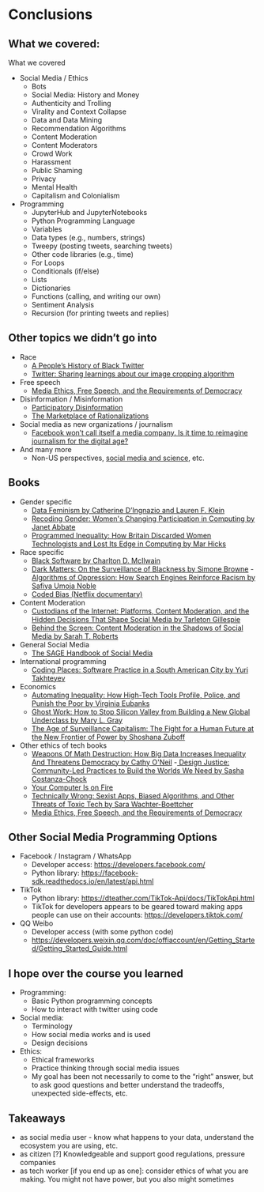 # Conclusions

## What we covered:
What we covered

- Social Media / Ethics
  - Bots
  - Social Media: History and Money
  - Authenticity and Trolling
  - Virality and Context Collapse
  - Data and Data Mining
  - Recommendation Algorithms
  - Content Moderation
  - Content Moderators
  - Crowd Work
  - Harassment
  - Public Shaming
  - Privacy
  - Mental Health
  - Capitalism and Colonialism
- Programming
  - JupyterHub and JupyterNotebooks
  - Python Programming Language
  - Variables
  - Data types (e.g., numbers, strings)
  - Tweepy (posting tweets, searching tweets)
  - Other code libraries (e.g., time)
  - For Loops
  - Conditionals (if/else)
  - Lists
  - Dictionaries
  - Functions (calling, and writing our own)
  - Sentiment Analysis
  - Recursion (for printing tweets and replies)

## Other topics we didn’t go into
- Race
  - [A People’s History of Black Twitter](https://www.wired.com/story/black-twitter-oral-history-part-i-coming-together/)
  - [Twitter: Sharing learnings about our image cropping algorithm](https://blog.twitter.com/engineering/en_us/topics/insights/2021/sharing-learnings-about-our-image-cropping-algorithm)
- Free speech
  - [Media Ethics, Free Speech, and the Requirements of Democracy](https://alliance-primo.hosted.exlibrisgroup.com/permalink/f/lvbsh/TN_cdi_askewsholts_vlebooks_9781351333450)
- Disinformation / Misinformation
  - [Participatory Disinformation](https://twitter.com/katestarbird/status/1482769917325692928)
  - [The Marketplace of Rationalizations](https://twitter.com/danwilliamsphil/status/1500768915797991426)
- Social media as new organizations / journalism
  - [Facebook won’t call itself a media company.​ ​Is it time to reimagine journalism for the digital age?](https://www.theverge.com/2016/11/16/13655102/facebook-journalism-ethics-media-company-algorithm-tax)
- And many more
  - Non-US perspectives, [social media and science](https://www.theverge.com/2021/9/24/22688278/tiktok-science-study-survey-prolific), etc.

## Books

- Gender specific
  - [Data Feminism by Catherine D’Ingnazio and Lauren F. Klein](https://data-feminism.mitpress.mit.edu/)
  - [Recoding Gender: Women's Changing Participation in Computing by Janet Abbate](https://alliance-primo.hosted.exlibrisgroup.com/permalink/f/kjtuig/CP71194310920001451)
  - [Programmed Inequality: How Britain Discarded Women Technologists and Lost Its Edge in Computing by Mar Hicks](https://alliance-primo.hosted.exlibrisgroup.com/permalink/f/kjtuig/CP71330449730001451)
- Race specific
  - [Black Software by Charlton D. McIlwain](https://alliance-primo.hosted.exlibrisgroup.com/permalink/f/kjtuig/CP71309947450001451)
  - [Dark Matters: On the Surveillance of Blackness by Simone Browne](https://alliance-primo.hosted.exlibrisgroup.com/permalink/f/kjtuig/CP71236924010001451)
  -[ Algorithms of Oppression: How Search Engines Reinforce Racism by Safiya Umoja Noble](https://alliance-primo.hosted.exlibrisgroup.com/permalink/f/kjtuig/CP71268328710001451)
  - [Coded Bias (Netflix documentary)](https://www.netflix.com/title/81328723)
- Content Moderation
  - [Custodians of the Internet: Platforms, Content Moderation, and the Hidden Decisions That Shape Social Media by Tarleton Gillespie](https://alliance-primo.hosted.exlibrisgroup.com/permalink/f/kjtuig/CP71330449850001451)
  - [Behind the Screen: Content Moderation in the Shadows of Social Media by Sarah T. Roberts](https://alliance-primo.hosted.exlibrisgroup.com/permalink/f/kjtuig/CP71300073580001451)
- General Social Media
  - [The SAGE Handbook of Social Media](https://alliance-primo.hosted.exlibrisgroup.com/permalink/f/kjtuig/CP71272072120001451)
- International programming
  - [Coding Places: Software Practice in a South American City by Yuri Takhteyev](https://alliance-primo.hosted.exlibrisgroup.com/permalink/f/kjtuig/CP71113610430001451)
- Economics
  - [Automating Inequality: How High-Tech Tools Profile, Police, and Punish the Poor by Virginia Eubanks](https://alliance-primo.hosted.exlibrisgroup.com/permalink/f/kjtuig/CP71267319950001451)
  - [Ghost Work: How to Stop Silicon Valley from Building a New Global Underclass by Mary L. Gray](https://alliance-primo.hosted.exlibrisgroup.com/permalink/f/kjtuig/CP71299449260001451)
  - [The Age of Surveillance Capitalism: The Fight for a Human Future at the New Frontier of Power by Shoshana Zuboff](https://alliance-primo.hosted.exlibrisgroup.com/permalink/f/kjtuig/CP71293318290001451)
- Other ethics of tech books
  - [Weapons Of Math Destruction: How Big Data Increases Inequality And Threatens Democracy by Cathy O'Neil](https://alliance-primo.hosted.exlibrisgroup.com/permalink/f/kjtuig/CP71247625610001451)
  -[ Design Justice: Community-Led Practices to Build the Worlds We Need by Sasha Costanza-Chock](https://alliance-primo.hosted.exlibrisgroup.com/permalink/f/kjtuig/CP71329729680001451)
  - [Your Computer Is on Fire](https://alliance-primo.hosted.exlibrisgroup.com/permalink/f/kjtuig/CP71351563850001451)
  - [Technically Wrong: Sexist Apps, Biased Algorithms, and Other Threats of Toxic Tech by Sara Wachter-Boettcher](https://alliance-primo.hosted.exlibrisgroup.com/permalink/f/kjtuig/CP71316767650001451)
  - [Media Ethics, Free Speech, and the Requirements of Democracy](https://alliance-primo.hosted.exlibrisgroup.com/permalink/f/lvbsh/TN_cdi_askewsholts_vlebooks_9781351333450)

## Other Social Media Programming Options

- Facebook / Instagram / WhatsApp
  - Developer access: https://developers.facebook.com/
  - Python library: https://facebook-sdk.readthedocs.io/en/latest/api.html  
- TikTok
  - Python library: https://dteather.com/TikTok-Api/docs/TikTokApi.html
  - TikTok for developers appears to be geared toward making apps people can use on their accounts: https://developers.tiktok.com/
- QQ Weibo
  - Developer access (with some python code)
  - https://developers.weixin.qq.com/doc/offiaccount/en/Getting_Started/Getting_Started_Guide.html

## I hope over the course you learned
- Programming:
  - Basic Python programming concepts
  - How to interact with twitter using code
- Social media:
  - Terminology
  - How social media works and is used
  - Design decisions
- Ethics:
  - Ethical frameworks
  - Practice thinking through social media issues
  - My goal has been not necessarily to come to the “right” answer, but to ask good questions and better understand the tradeoffs, unexpected side-effects, etc.

## Takeaways
 - as social media user - know what happens to your data, understand the ecosystem you are using, etc.
 - as citizen [?] Knowledgeable and support good regulations, pressure companies
 - as tech worker [if you end up as one]: consider ethics of what you are making. You might not have power, but you also might sometimes
